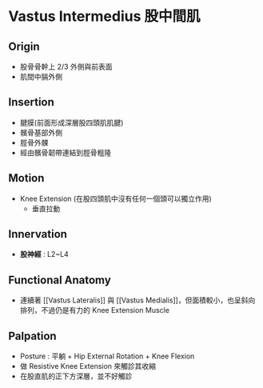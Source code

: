 # Vastus Intermedius 股中間肌
## Origin
* 股骨骨幹上 2/3 外側與前表面
* 肌間中膈外側  

## Insertion
* 腱膜(前面形成深層股四頭肌肌腱)
* 髕骨基部外側
* 脛骨外髁
* 經由髕骨韌帶連結到脛骨粗隆  

## Motion
* Knee Extension (在股四頭肌中沒有任何一個頭可以獨立作用)
	* 垂直拉動  

## Innervation
* **股神經** : L2~L4  

## Functional Anatomy
* 連續著 [[Vastus Lateralis]] 與 [[Vastus Medialis]]，但面積較小，也呈斜向排列，不過仍是有力的 Knee Extension Muscle  

## Palpation
* Posture : 平躺 + Hip External Rotation + Knee Flexion
* 做 Resistive Knee Extension 來觸診其收縮
* 在股直肌的正下方深層，並不好觸診